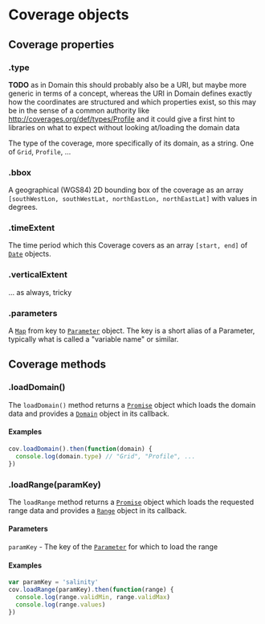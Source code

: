 # Coverage objects

## Coverage properties

### .type

**TODO** as in Domain this should probably also be a URI, but maybe more generic in terms of a concept, whereas the URI in Domain defines exactly how the coordinates are structured and which properties exist, so this may be in the sense of a common authority like http://coverages.org/def/types/Profile and it could give a first hint to libraries on what to expect without looking at/loading the domain data

The type of the coverage, more specifically of its domain, as a string. One of `Grid`, `Profile`, ...

### .bbox

A geographical (WGS84) 2D bounding box of the coverage as an array `[southWestLon, southWestLat, northEastLon, northEastLat]` with values in degrees.

### .timeExtent

The time period which this Coverage covers as an array `[start, end]` of [`Date`](https://developer.mozilla.org/en-US/docs/Web/JavaScript/Reference/Global_Objects/Date) objects.

### .verticalExtent

... as always, tricky

### .parameters

A [`Map`](https://developer.mozilla.org/de/docs/Web/JavaScript/Reference/Global_Objects/Map) from key to [`Parameter`](Parameter.md) object. The key is a short alias of a Parameter, typically what is called a "variable name" or similar.

## Coverage methods

### .loadDomain()

The `loadDomain()` method returns a [`Promise`](https://developer.mozilla.org/de/docs/Web/JavaScript/Reference/Global_Objects/Promise) object which loads the domain data and provides a [`Domain`](Domain.md) object in its callback.

#### Examples

```js
cov.loadDomain().then(function(domain) {
  console.log(domain.type) // "Grid", "Profile", ...
})
```

### .loadRange(paramKey)

The `loadRange` method returns a [`Promise`](https://developer.mozilla.org/de/docs/Web/JavaScript/Reference/Global_Objects/Promise) object which loads the requested range data and provides a [`Range`](Range.md) object in its callback.

#### Parameters

`paramKey` - The key of the [`Parameter`](Parameter.md) for which to load the range

#### Examples

```js
var paramKey = 'salinity'
cov.loadRange(paramKey).then(function(range) {
  console.log(range.validMin, range.validMax)
  console.log(range.values)
})
```
